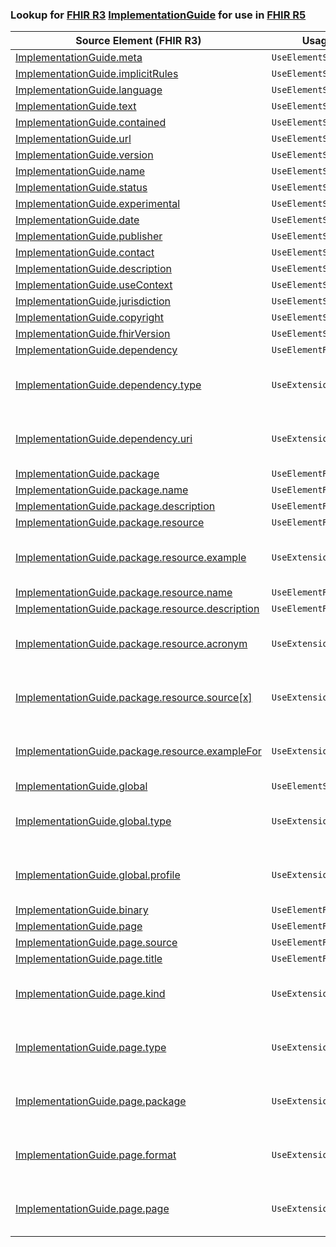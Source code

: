 ### Lookup for [FHIR R3](https://hl7.org/fhir/STU3/) [ImplementationGuide](https://hl7.org/fhir/STU3/ImplementationGuide.html) for use in [FHIR R5](https://hl7.org/fhir/R5/)

| Source Element (FHIR R3) | Usage | Target |
| -------------- | ----- | ------ |
| [ImplementationGuide.meta](https://hl7.org/fhir/STU3/ImplementationGuide.html#resource) | `UseElementSameName` | [ImplementationGuide.meta](https://hl7.org/fhir/R5/ImplementationGuide.html#resource) |
| [ImplementationGuide.implicitRules](https://hl7.org/fhir/STU3/ImplementationGuide.html#resource) | `UseElementSameName` | [ImplementationGuide.implicitRules](https://hl7.org/fhir/R5/ImplementationGuide.html#resource) |
| [ImplementationGuide.language](https://hl7.org/fhir/STU3/ImplementationGuide.html#resource) | `UseElementSameName` | [ImplementationGuide.language](https://hl7.org/fhir/R5/ImplementationGuide.html#resource) |
| [ImplementationGuide.text](https://hl7.org/fhir/STU3/ImplementationGuide.html#resource) | `UseElementSameName` | [ImplementationGuide.text](https://hl7.org/fhir/R5/ImplementationGuide.html#resource) |
| [ImplementationGuide.contained](https://hl7.org/fhir/STU3/ImplementationGuide.html#resource) | `UseElementSameName` | [ImplementationGuide.contained](https://hl7.org/fhir/R5/ImplementationGuide.html#resource) |
| [ImplementationGuide.url](https://hl7.org/fhir/STU3/ImplementationGuide.html#resource) | `UseElementSameName` | [ImplementationGuide.url](https://hl7.org/fhir/R5/ImplementationGuide.html#resource) |
| [ImplementationGuide.version](https://hl7.org/fhir/STU3/ImplementationGuide.html#resource) | `UseElementSameName` | [ImplementationGuide.version](https://hl7.org/fhir/R5/ImplementationGuide.html#resource) |
| [ImplementationGuide.name](https://hl7.org/fhir/STU3/ImplementationGuide.html#resource) | `UseElementSameName` | [ImplementationGuide.name](https://hl7.org/fhir/R5/ImplementationGuide.html#resource) |
| [ImplementationGuide.status](https://hl7.org/fhir/STU3/ImplementationGuide.html#resource) | `UseElementSameName` | [ImplementationGuide.status](https://hl7.org/fhir/R5/ImplementationGuide.html#resource) |
| [ImplementationGuide.experimental](https://hl7.org/fhir/STU3/ImplementationGuide.html#resource) | `UseElementSameName` | [ImplementationGuide.experimental](https://hl7.org/fhir/R5/ImplementationGuide.html#resource) |
| [ImplementationGuide.date](https://hl7.org/fhir/STU3/ImplementationGuide.html#resource) | `UseElementSameName` | [ImplementationGuide.date](https://hl7.org/fhir/R5/ImplementationGuide.html#resource) |
| [ImplementationGuide.publisher](https://hl7.org/fhir/STU3/ImplementationGuide.html#resource) | `UseElementSameName` | [ImplementationGuide.publisher](https://hl7.org/fhir/R5/ImplementationGuide.html#resource) |
| [ImplementationGuide.contact](https://hl7.org/fhir/STU3/ImplementationGuide.html#resource) | `UseElementSameName` | [ImplementationGuide.contact](https://hl7.org/fhir/R5/ImplementationGuide.html#resource) |
| [ImplementationGuide.description](https://hl7.org/fhir/STU3/ImplementationGuide.html#resource) | `UseElementSameName` | [ImplementationGuide.description](https://hl7.org/fhir/R5/ImplementationGuide.html#resource) |
| [ImplementationGuide.useContext](https://hl7.org/fhir/STU3/ImplementationGuide.html#resource) | `UseElementSameName` | [ImplementationGuide.useContext](https://hl7.org/fhir/R5/ImplementationGuide.html#resource) |
| [ImplementationGuide.jurisdiction](https://hl7.org/fhir/STU3/ImplementationGuide.html#resource) | `UseElementSameName` | [ImplementationGuide.jurisdiction](https://hl7.org/fhir/R5/ImplementationGuide.html#resource) |
| [ImplementationGuide.copyright](https://hl7.org/fhir/STU3/ImplementationGuide.html#resource) | `UseElementSameName` | [ImplementationGuide.copyright](https://hl7.org/fhir/R5/ImplementationGuide.html#resource) |
| [ImplementationGuide.fhirVersion](https://hl7.org/fhir/STU3/ImplementationGuide.html#resource) | `UseElementSameName` | [ImplementationGuide.fhirVersion](https://hl7.org/fhir/R5/ImplementationGuide.html#resource) |
| [ImplementationGuide.dependency](https://hl7.org/fhir/STU3/ImplementationGuide.html#resource) | `UseElementRenamed` | [ImplementationGuide.dependsOn](https://hl7.org/fhir/R5/ImplementationGuide.html#resource) |
| [ImplementationGuide.dependency.type](https://hl7.org/fhir/STU3/ImplementationGuide.html#resource) | `UseExtension` | [http://hl7.org/fhir/3.0/StructureDefinition/extension-ImplementationGuide.dependency.type](StructureDefinition-ext-R3-ImplementationGuide.de.type.html) |
| [ImplementationGuide.dependency.uri](https://hl7.org/fhir/STU3/ImplementationGuide.html#resource) | `UseExtension` | [http://hl7.org/fhir/3.0/StructureDefinition/extension-ImplementationGuide.dependency.uri](StructureDefinition-ext-R3-ImplementationGuide.de.uri.html) |
| [ImplementationGuide.package](https://hl7.org/fhir/STU3/ImplementationGuide.html#resource) | `UseElementRenamed` | [ImplementationGuide.definition.grouping](https://hl7.org/fhir/R5/ImplementationGuide.html#resource) |
| [ImplementationGuide.package.name](https://hl7.org/fhir/STU3/ImplementationGuide.html#resource) | `UseElementRenamed` | [ImplementationGuide.definition.grouping.name](https://hl7.org/fhir/R5/ImplementationGuide.html#resource) |
| [ImplementationGuide.package.description](https://hl7.org/fhir/STU3/ImplementationGuide.html#resource) | `UseElementRenamed` | [ImplementationGuide.definition.grouping.description](https://hl7.org/fhir/R5/ImplementationGuide.html#resource) |
| [ImplementationGuide.package.resource](https://hl7.org/fhir/STU3/ImplementationGuide.html#resource) | `UseElementRenamed` | [ImplementationGuide.definition.resource](https://hl7.org/fhir/R5/ImplementationGuide.html#resource) |
| [ImplementationGuide.package.resource.example](https://hl7.org/fhir/STU3/ImplementationGuide.html#resource) | `UseExtension` | [http://hl7.org/fhir/3.0/StructureDefinition/extension-ImplementationGuide.package.resource.example](StructureDefinition-ext-R3-ImplementationGuide.pa.re.example.html) |
| [ImplementationGuide.package.resource.name](https://hl7.org/fhir/STU3/ImplementationGuide.html#resource) | `UseElementRenamed` | [ImplementationGuide.definition.resource.name](https://hl7.org/fhir/R5/ImplementationGuide.html#resource) |
| [ImplementationGuide.package.resource.description](https://hl7.org/fhir/STU3/ImplementationGuide.html#resource) | `UseElementRenamed` | [ImplementationGuide.definition.resource.description](https://hl7.org/fhir/R5/ImplementationGuide.html#resource) |
| [ImplementationGuide.package.resource.acronym](https://hl7.org/fhir/STU3/ImplementationGuide.html#resource) | `UseExtension` | [http://hl7.org/fhir/3.0/StructureDefinition/extension-ImplementationGuide.package.resource.acronym](StructureDefinition-ext-R3-ImplementationGuide.pa.re.acronym.html) |
| [ImplementationGuide.package.resource.source[x]](https://hl7.org/fhir/STU3/ImplementationGuide.html#resource) | `UseExtension` | [http://hl7.org/fhir/3.0/StructureDefinition/extension-ImplementationGuide.package.resource.source](StructureDefinition-ext-R3-ImplementationGuide.pa.re.source.html) |
| [ImplementationGuide.package.resource.exampleFor](https://hl7.org/fhir/STU3/ImplementationGuide.html#resource) | `UseExtension` | [http://hl7.org/fhir/3.0/StructureDefinition/extension-ImplementationGuide.package.resource.exampleFor](StructureDefinition-ext-R3-ImplementationGuide.pa.re.exampleFor.html) |
| [ImplementationGuide.global](https://hl7.org/fhir/STU3/ImplementationGuide.html#resource) | `UseElementSameName` | [ImplementationGuide.global](https://hl7.org/fhir/R5/ImplementationGuide.html#resource) |
| [ImplementationGuide.global.type](https://hl7.org/fhir/STU3/ImplementationGuide.html#resource) | `UseExtension` | [http://hl7.org/fhir/3.0/StructureDefinition/extension-ImplementationGuide.global.type](StructureDefinition-ext-R3-ImplementationGuide.gl.type.html) |
| [ImplementationGuide.global.profile](https://hl7.org/fhir/STU3/ImplementationGuide.html#resource) | `UseExtension` | [http://hl7.org/fhir/3.0/StructureDefinition/extension-ImplementationGuide.global.profile](StructureDefinition-ext-R3-ImplementationGuide.gl.profile.html) |
| [ImplementationGuide.binary](https://hl7.org/fhir/STU3/ImplementationGuide.html#resource) | `UseElementRenamed` | [ImplementationGuide.manifest.other](https://hl7.org/fhir/R5/ImplementationGuide.html#resource) |
| [ImplementationGuide.page](https://hl7.org/fhir/STU3/ImplementationGuide.html#resource) | `UseElementRenamed` | [ImplementationGuide.manifest.page](https://hl7.org/fhir/R5/ImplementationGuide.html#resource) |
| [ImplementationGuide.page.source](https://hl7.org/fhir/STU3/ImplementationGuide.html#resource) | `UseElementRenamed` | [ImplementationGuide.manifest.page.name](https://hl7.org/fhir/R5/ImplementationGuide.html#resource) |
| [ImplementationGuide.page.title](https://hl7.org/fhir/STU3/ImplementationGuide.html#resource) | `UseElementRenamed` | [ImplementationGuide.manifest.page.title](https://hl7.org/fhir/R5/ImplementationGuide.html#resource) |
| [ImplementationGuide.page.kind](https://hl7.org/fhir/STU3/ImplementationGuide.html#resource) | `UseExtension` | [http://hl7.org/fhir/3.0/StructureDefinition/extension-ImplementationGuide.page.kind](StructureDefinition-ext-R3-ImplementationGuide.pa.kind.html) |
| [ImplementationGuide.page.type](https://hl7.org/fhir/STU3/ImplementationGuide.html#resource) | `UseExtension` | [http://hl7.org/fhir/3.0/StructureDefinition/extension-ImplementationGuide.page.type](StructureDefinition-ext-R3-ImplementationGuide.pa.type.html) |
| [ImplementationGuide.page.package](https://hl7.org/fhir/STU3/ImplementationGuide.html#resource) | `UseExtension` | [http://hl7.org/fhir/3.0/StructureDefinition/extension-ImplementationGuide.page.package](StructureDefinition-ext-R3-ImplementationGuide.pa.package.html) |
| [ImplementationGuide.page.format](https://hl7.org/fhir/STU3/ImplementationGuide.html#resource) | `UseExtension` | [http://hl7.org/fhir/3.0/StructureDefinition/extension-ImplementationGuide.page.format](StructureDefinition-ext-R3-ImplementationGuide.pa.format.html) |
| [ImplementationGuide.page.page](https://hl7.org/fhir/STU3/ImplementationGuide.html#resource) | `UseExtension` | [http://hl7.org/fhir/3.0/StructureDefinition/extension-ImplementationGuide.page.page](StructureDefinition-ext-R3-ImplementationGuide.pa.page.html) |
